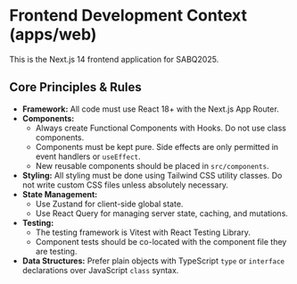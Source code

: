 # Frontend Development Context (apps/web)

This is the Next.js 14 frontend application for SABQ2025.

## Core Principles & Rules

- **Framework:** All code must use React 18+ with the Next.js App Router.
- **Components:**
  - Always create Functional Components with Hooks. Do not use class components.
  - Components must be kept pure. Side effects are only permitted in event handlers or `useEffect`.
  - New reusable components should be placed in `src/components`.
- **Styling:** All styling must be done using Tailwind CSS utility classes. Do not write custom CSS files unless absolutely necessary.
- **State Management:**
  - Use Zustand for client-side global state.
  - Use React Query for managing server state, caching, and mutations.
- **Testing:**
  - The testing framework is Vitest with React Testing Library.
  - Component tests should be co-located with the component file they are testing.
- **Data Structures:** Prefer plain objects with TypeScript `type` or `interface` declarations over JavaScript `class` syntax.
